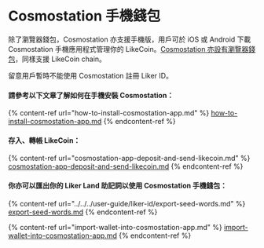 # Cosmostation 手機錢包

除了瀏覽器錢包，Cosmostation 亦支援手機版，用戶可於 iOS 或 Android 下載 Cosmostation 手機應用程式管理你的 LikeCoin。[Cosmostation 亦設有瀏覽器錢包](../cosmostation/)，同樣支援 LikeCoin chain。

留意用戶暫時不能使用 Cosmostation 註冊 Liker ID。

#### 請參考以下文章了解如何在手機安裝 Cosmostation：

{% content-ref url="how-to-install-cosmostation-app.md" %}
[how-to-install-cosmostation-app.md](how-to-install-cosmostation-app.md)
{% endcontent-ref %}

#### 存入、轉帳 LikeCoin：

{% content-ref url="cosmostation-app-deposit-and-send-likecoin.md" %}
[cosmostation-app-deposit-and-send-likecoin.md](cosmostation-app-deposit-and-send-likecoin.md)
{% endcontent-ref %}

#### 你亦可以匯出你的 Liker Land 助記詞以使用 Cosmostation 手機錢包：

{% content-ref url="../../../user-guide/liker-id/export-seed-words.md" %}
[export-seed-words.md](../../../user-guide/liker-id/export-seed-words.md)
{% endcontent-ref %}

{% content-ref url="import-wallet-into-cosmostation-app.md" %}
[import-wallet-into-cosmostation-app.md](import-wallet-into-cosmostation-app.md)
{% endcontent-ref %}
